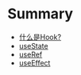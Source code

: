 # Summary

* [什么是Hook?](README.md)
* [useState](useState.md)
* [useRef](useRef.md)
* [useEffect](useEffect.md)
